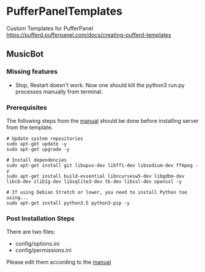 # PufferPanelTemplates
Custom Templates for PufferPanel
https://pufferd.pufferpanel.com/docs/creating-pufferd-templates

## MusicBot

### Missing features
* Stop, Restart doesn't work. Now one should kill the python3 run.py processes manually from terminal.

### Prerequisites

The following steps from the [manual](https://just-some-bots.github.io/MusicBot/installing/debian/) should be done before installing server from the template.

```
# Update system repositories
sudo apt-get update -y
sudo apt-get upgrade -y

# Install dependencies
sudo apt-get install git libopus-dev libffi-dev libsodium-dev ffmpeg -y
sudo apt-get install build-essential libncursesw5-dev libgdbm-dev libc6-dev zlib1g-dev libsqlite3-dev tk-dev libssl-dev openssl -y

# If using Debian Stretch or lower, you need to install Python too using...
sudo apt-get install python3.5 python3-pip -y
```

### Post Installation Steps
There are two files:
* config/options.ini
* config/permissions.ini

Please edit them according to the [manual](https://just-some-bots.github.io/MusicBot/using/configuration/)
